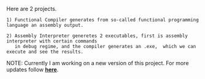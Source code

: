 Here are 2 projects.

    1) Functional Compiler generates from so-called functional programming language an assembly output.
    
    2) Assembly Interpreter generetes 2 executables, first is assembly interpreter with certain commands 
       in debug regime, and the compiler generates an .exe,  which we can execute and see the results.

NOTE:
    Currently I am working on a new version of this project.
    For more updates follow [**here**](https://github.com/grigverdyan/Language-Compiler).
